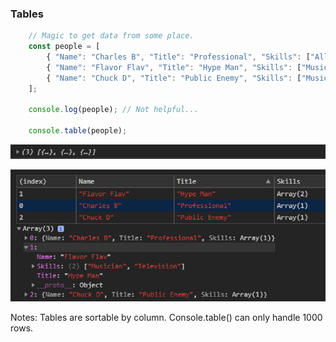 ### Tables 

```javascript
    // Magic to get data from some place.
    const people = [
        { "Name": "Charles B", "Title": "Professional", "Skills": ["All the things"] },
        { "Name": "Flavor Flav", "Title": "Hype Man", "Skills": ["Musician", "Television"] },
        { "Name": "Chuck D", "Title": "Public Enemy", "Skills": ["Musician"] }
    ];

    console.log(people); // Not helpful...

    console.table(people);
```

![Console log tabular data](./images/tables-1.png "Tables")

![Console tabular data](./images/tables-2.png "Tables") <!-- .element class="fragment" -->

Notes:
Tables are sortable by column.
Console.table() can only handle 1000 rows.